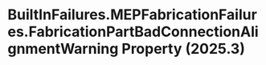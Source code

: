 # BuiltInFailures.MEPFabricationFailures.FabricationPartBadConnectionAlignmentWarning Property (2025.3)

﻿